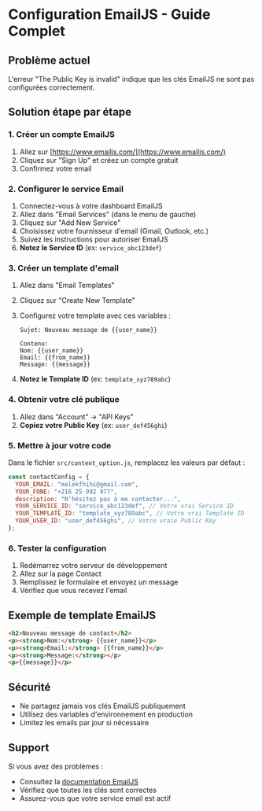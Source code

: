 # Configuration EmailJS - Guide Complet

## Problème actuel

L'erreur "The Public Key is invalid" indique que les clés EmailJS ne sont pas configurées correctement.

## Solution étape par étape

### 1. Créer un compte EmailJS

1. Allez sur [https://www.emailjs.com/](https://www.emailjs.com/)
2. Cliquez sur "Sign Up" et créez un compte gratuit
3. Confirmez votre email

### 2. Configurer le service Email

1. Connectez-vous à votre dashboard EmailJS
2. Allez dans "Email Services" (dans le menu de gauche)
3. Cliquez sur "Add New Service"
4. Choisissez votre fournisseur d'email (Gmail, Outlook, etc.)
5. Suivez les instructions pour autoriser EmailJS
6. **Notez le Service ID** (ex: `service_abc123def`)

### 3. Créer un template d'email

1. Allez dans "Email Templates"
2. Cliquez sur "Create New Template"
3. Configurez votre template avec ces variables :

   ```
   Sujet: Nouveau message de {{user_name}}

   Contenu:
   Nom: {{user_name}}
   Email: {{from_name}}
   Message: {{message}}
   ```

4. **Notez le Template ID** (ex: `template_xyz789abc`)

### 4. Obtenir votre clé publique

1. Allez dans "Account" → "API Keys"
2. **Copiez votre Public Key** (ex: `user_def456ghi`)

### 5. Mettre à jour votre code

Dans le fichier `src/content_option.js`, remplacez les valeurs par défaut :

```javascript
const contactConfig = {
  YOUR_EMAIL: "malekfhihi@gmail.com",
  YOUR_FONE: "+216 25 992 977",
  description: "N'hésitez pas à me contacter...",
  YOUR_SERVICE_ID: "service_abc123def", // Votre vrai Service ID
  YOUR_TEMPLATE_ID: "template_xyz789abc", // Votre vrai Template ID
  YOUR_USER_ID: "user_def456ghi", // Votre vraie Public Key
};
```

### 6. Tester la configuration

1. Redémarrez votre serveur de développement
2. Allez sur la page Contact
3. Remplissez le formulaire et envoyez un message
4. Vérifiez que vous recevez l'email

## Exemple de template EmailJS

```html
<h2>Nouveau message de contact</h2>
<p><strong>Nom:</strong> {{user_name}}</p>
<p><strong>Email:</strong> {{from_name}}</p>
<p><strong>Message:</strong></p>
<p>{{message}}</p>
```

## Sécurité

- Ne partagez jamais vos clés EmailJS publiquement
- Utilisez des variables d'environnement en production
- Limitez les emails par jour si nécessaire

## Support

Si vous avez des problèmes :

- Consultez la [documentation EmailJS](https://www.emailjs.com/docs/)
- Vérifiez que toutes les clés sont correctes
- Assurez-vous que votre service email est actif
